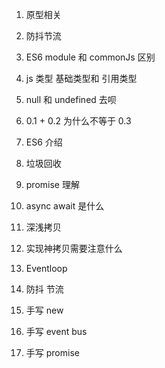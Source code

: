 1. 原型相关
2. 防抖节流


5. ES6 module 和 commonJs 区别
6. js 类型 基础类型和 引用类型
7. null 和 undefined 去呗
8. 0.1 + 0.2 为什么不等于 0.3
12. ES6 介绍
13. 垃圾回收
14. promise 理解
15. async await 是什么
16. 深浅拷贝
17. 实现神拷贝需要注意什么
18. Eventloop
19. 防抖 节流
20. 手写 new
21. 手写 event bus
22. 手写 promise
